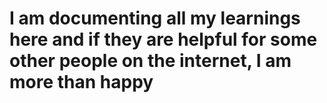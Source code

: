 # I am documenting all my learnings here and if they are helpful for some other people on the internet, I am more than happy